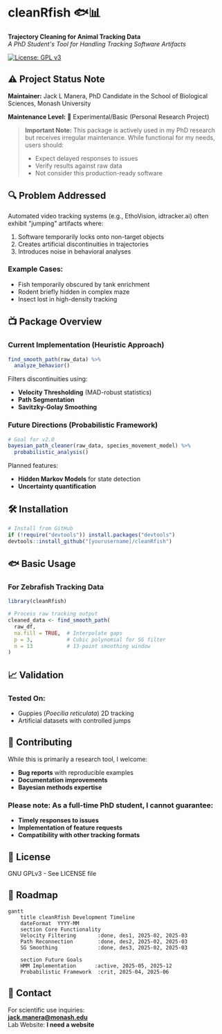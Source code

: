 # cleanRfish 🐟📊  
**Trajectory Cleaning for Animal Tracking Data**  
*A PhD Student's Tool for Handling Tracking Software Artifacts*

[![License: GPL v3](https://img.shields.io/badge/License-GPLv3-blue.svg)](https://www.gnu.org/licenses/gpl-3.0)

## ⚠️ Project Status Note
**Maintainer:** Jack L Manera, PhD Candidate in the School of Biological Sciences, Monash University 

**Maintenance Level:** 🐣 Experimental/Basic (Personal Research Project)  

> **Important Note:** This package is actively used in my PhD research but receives irregular maintenance. While functional for my needs, users should:
> - Expect delayed responses to issues
> - Verify results against raw data
> - Not consider this production-ready software

## 🔍 Problem Addressed
Automated video tracking systems (e.g., EthoVision, idtracker.ai) often exhibit "jumping" artifacts where:
1. Software temporarily locks onto non-target objects
2. Creates artificial discontinuities in trajectories
3. Introduces noise in behavioral analyses

### **Example Cases:**
- Fish temporarily obscured by tank enrichment
- Rodent briefly hidden in complex maze
- Insect lost in high-density tracking

## 📺 Package Overview
### **Current Implementation (Heuristic Approach)**
```r
find_smooth_path(raw_data) %>%
  analyze_behavior()
```
Filters discontinuities using:
- **Velocity Thresholding** (MAD-robust statistics)
- **Path Segmentation**
- **Savitzky-Golay Smoothing**

### **Future Directions (Probabilistic Framework)**
```r
# Goal for v2.0
bayesian_path_cleaner(raw_data, species_movement_model) %>%
  probabilistic_analysis()
```
Planned features:
- **Hidden Markov Models** for state detection
- **Uncertainty quantification**

## 🛠️ Installation
```r
# Install from GitHub
if (!require("devtools")) install.packages("devtools")
devtools::install_github("[yourusername]/cleanRfish")
```

## 🐟 Basic Usage
### **For Zebrafish Tracking Data**
```r
library(cleanRfish)

# Process raw tracking output
cleaned_data <- find_smooth_path(
  raw_df,
  na.fill = TRUE,  # Interpolate gaps
  p = 3,           # Cubic polynomial for SG filter
  n = 13           # 13-point smoothing window
)
```

## 📈 Validation
### **Tested On:**
- Guppies (*Poecilia reticulata*) 2D tracking
- Artificial datasets with controlled jumps

## 🌱 Contributing
While this is primarily a research tool, I welcome:
- **Bug reports** with reproducible examples
- **Documentation improvements**
- **Bayesian methods expertise**

### **Please note:** As a full-time PhD student, I cannot guarantee:
- **Timely responses to issues**
- **Implementation of feature requests**
- **Compatibility with other tracking formats**

## 📝 License
GNU GPLv3 - See LICENSE file

## 📍 Roadmap
```mermaid
gantt
    title cleanRfish Development Timeline
    dateFormat  YYYY-MM
    section Core Functionality
    Velocity Filtering       :done, des1, 2025-02, 2025-03
    Path Reconnection        :done, des2, 2025-02, 2025-03
    SG Smoothing             :done, des3, 2025-02, 2025-03
    
    section Future Goals
    HMM Implementation      :active, 2025-05, 2025-12
    Probabilistic Framework  :crit, 2025-04, 2025-06
```

## 📨 Contact
For scientific use inquiries:  
**jack.manera@monash.edu**  
Lab Website: **I need a website**  

